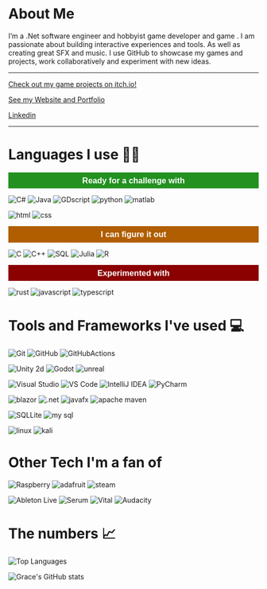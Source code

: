 # About Me

I’m a .Net software engineer and hobbyist game developer and game . I am passionate about building interactive experiences and tools. As well as creating great SFX and music.
I use GitHub to showcase my games and projects, work collaboratively and experiment with new ideas.

---

[Check out my game projects on itch.io!](https://clarkson1729.itch.io/)

[See my Website and Portfolio](https://clarksoncreates.online/)

[Linkedin](https://www.linkedin.com/in/grace-clarkson/)

---

# Languages I use 👩‍💻

<!-- ![Ready](https://img.shields.io/badge/ready%20For%20a%20challenge-239120?style=for-the-badge&logo=csharp&logoColor=white) -->

<div style="width:100%; background-color:#239120; text-align:center; padding:8px 0; border-radius:0px;">
  <h3 style="color:white; margin:0; font-family:sans-serif; line-height:1; display:inline-block;">
    Ready for a challenge with
  </h3>
</div>

<p></p>

<!-- <h2 style="color:#239120; margin:0; font-family:sans-serif; font-weight:bold;">
  Ready for a challenge with
</h2> -->

![C#](https://img.shields.io/badge/C%23-239120?style=for-the-badge&logo=csharp&logoColor=white)
![Java](https://img.shields.io/badge/Java-007396?style=for-the-badge&logo=java&logoColor=white)
![GDscript](https://img.shields.io/badge/GD%20Script-478cbf?style=for-the-badge&logo=godot-engine&logoColor=white)
![python](https://img.shields.io/badge/Python-313534?style=for-the-badge&logo=python&logoColor=white&)
![matlab](https://img.shields.io/badge/matlab-00599C?style=for-the-badge)

![html](https://img.shields.io/badge/HTML-313534?style=for-the-badge&logo=html5&logoColor=white)
![css](https://img.shields.io/badge/css-313534?style=for-the-badge&logo=css&logoColor=white)

<div style="width:100%; background-color:#b05e00; text-align:center; padding:8px 0; border-radius:0px;">
  <h3 style="color:white; margin:0; font-family:sans-serif; line-height:1; display:inline-block;">I can figure it out</h3>
</div>
<p></p>

![C](https://img.shields.io/badge/-00599C?style=for-the-badge&logo=c&logoColor=white)
![C++](https://img.shields.io/badge/C++-00599C?style=for-the-badge&logo=c%2B%2B&logoColor=white)
![SQL](https://img.shields.io/badge/sql-313534?style=for-the-badge&logo=sql&logoColor=white)
![Julia](https://img.shields.io/badge/julia-313534?style=for-the-badge&logo=julia&logoColor=white)
![R](https://img.shields.io/badge/r-00599C?style=for-the-badge&logo=r&logoColor=white)

<div style="width:100%; background-color:darkred; text-align:center; padding:8px 0; border-radius:0px;">
  <h3 style="color:white; margin:0; font-family:sans-serif; line-height:1; display:inline-block;">Experimented with</h3>
</div>
<p></p>

![rust](https://img.shields.io/badge/rust-313534?style=for-the-badge&logo=rust&logoColor=F74B00)
![javascript](https://img.shields.io/badge/javascript-313534?style=for-the-badge&logo=javascript)
![typescript](https://img.shields.io/badge/typescript-313534?style=for-the-badge&logo=typescript)


<!-- 
## Rating My Skills
![C#](https://img.shields.io/badge/C%23-ready%20For%20a%20challenge-006400?style=for-the-badge&labelColor=239120)

![GD Script](https://img.shields.io/badge/GD%20script-ready%20For%20a%20challenge-006400?style=for-the-badge&logo=c%2B%2B&logoColor=white&labelColor=478cbf)

![python](https://img.shields.io/badge/python-ready%20For%20a%20challenge-006400?style=for-the-badge&logo=python&logoColor=white&labelColor=black)

![Java](https://img.shields.io/badge/Java-I%20Can%20figure%20it%20out-b05e00?style=for-the-badge&logo=c%2B%2B&logoColor=white&labelColor=007396)

![C](https://img.shields.io/badge/-working%20on%20learning%20more-darkred?style=for-the-badge&logo=c&logoColor=white&labelColor=00599C)

![C++](https://img.shields.io/badge/C%2B%2B-working%20on%20learning%20more-darkred?style=for-the-badge&logo=c%2B%2B&logoColor=white&labelColor=00599C) -->

<!-- all black ? -->
<!-- ## testing?
![C#](https://img.shields.io/badge/C%23-ready%20For%20a%20challenge-006400?style=for-the-badge&labelColor=black)

![GD Script](https://img.shields.io/badge/GD%20script-ready%20For%20a%20challenge-006400?style=for-the-badge&logo=c%2B%2B&logoColor=white&labelColor=black)

![python](https://img.shields.io/badge/python-ready%20For%20a%20challenge-006400?style=for-the-badge&logo=python&logoColor=white&labelColor=black)

![Java](https://img.shields.io/badge/Java-I%20Can%20figure%20it%20out-b05e00?style=for-the-badge&logo=c%2B%2B&logoColor=white&labelColor=black)

![C](https://img.shields.io/badge/-working%20on%20learning%20more-darkred?style=for-the-badge&logo=c&logoColor=white&labelColor=black)

![C++](https://img.shields.io/badge/C%2B%2B-working%20on%20learning%20more-darkred?style=for-the-badge&logo=c%2B%2B&logoColor=white&labelColor=black) -->

# Tools and Frameworks I've used 💻
![Git](https://img.shields.io/badge/git-313534?style=for-the-badge&logo=git&logoColor=f14e32)
![GitHub](https://img.shields.io/badge/github-313534?style=for-the-badge&logo=github&logoColor=white)
![GitHubActions](https://img.shields.io/badge/GitHub%20Actions-218BFF?style=for-the-badge&logo=github-actions&logoColor=white)

![Unity 2d](https://img.shields.io/badge/Unity-313534?style=for-the-badge&logo=unity&logoColor=white)
![Godot](https://img.shields.io/badge/Godot-478cbf?style=for-the-badge&logo=godot-engine&logoColor=white)
![unreal](https://img.shields.io/badge/unreal%20engine-313534?style=for-the-badge&logo=unreal-engine&logoColor=white)

![Visual Studio](https://img.shields.io/badge/Visual%20Studio-5C2D91?style=for-the-badge)
![VS Code](https://img.shields.io/badge/-Visual%20Studio%20Code-007ACC?style=for-the-badge)
![IntelliJ IDEA](https://img.shields.io/badge/IntelliJ%20IDEA-313534?style=for-the-badge&logo=intellij-idea&logoColor=white)
![PyCharm](https://img.shields.io/badge/PyCharm-313534?style=for-the-badge&logo=pycharm&logoColor=white)

![blazor](https://img.shields.io/badge/blazor-512BD4?style=for-the-badge&logo=blazor&logoColor=white)
![.net](https://img.shields.io/badge/.Net-5C2D91?style=for-the-badge&logoColor=white)
![javafx](https://img.shields.io/badge/java%20fx-5382A1?style=for-the-badge&logoColor=white)
![apache maven](https://img.shields.io/badge/maven-313534?style=for-the-badge&logo=apachemaven&logoColor=white)

![SQLLite](https://img.shields.io/badge/sql%20Lite-313534?style=for-the-badge&logo=SQLite&logoColor=white)
![my sql](https://img.shields.io/badge/My%20SQL-313534?style=for-the-badge&logo=MySQL&logoColor=white)

![linux](https://img.shields.io/badge/linux-313534?style=for-the-badge&logo=linux&logoColor=white)
![kali](https://img.shields.io/badge/My%20SQL-313534?style=for-the-badge&logo=kali-linux&logoColor=white)

<!-- ## Rating My Skills
![Git](https://img.shields.io/badge/git-ready%20For%20a%20challenge-006400?style=for-the-badge&logo=git&logoColor=f14e32&labelColor=000000)

![Git](https://img.shields.io/badge/github-ready%20For%20a%20challenge-006400?style=for-the-badge&logo=github&logoColor=f14e32&labelColor=000000)

![godot](https://img.shields.io/badge/github-ready%20For%20a%20challenge-006400?style=for-the-badge&logo=godot-engine&logoColor=white&labelColor=478cbf)

![Unity](https://img.shields.io/badge/Unity-I%20Can%20figure%20it%20out-b05e00?style=for-the-badge&logo=unity&logoColor=white&labelColor=000000)

![unreal](https://img.shields.io/badge/urneal%20engine-working%20on%20learning%20more-darkred?style=for-the-badge&logo=unreal-engine&logoColor=white&labelColor=000000) -->

<!-- ![visualst](https://img.shields.io/badge/visual%20studio-ready%20For%20a%20challenge-006400?style=for-the-badge&logoColor=white&labelColor=5C2D91)

![vscode](https://img.shields.io/badge/visual%20studio-ready%20For%20a%20challenge-006400?style=for-the-badge&logoColor=white&labelColor=5C2D91) -->

# Other Tech I'm a fan of
<!-- rasp pi, ableton live. steam -->
![Raspberry](https://img.shields.io/badge/raspberry%20pi-c7063d?style=for-the-badge&logo=raspberry-pi)
![adafruit](https://img.shields.io/badge/adafruit-025BB6?style=for-the-badge&logo=adafruit)
![steam](https://img.shields.io/badge/steam/steam%20os-1B2839?style=for-the-badge&logo=steam)

![Ableton Live](https://img.shields.io/badge/Ableton%20Live-69dfff?style=for-the-badge&logo=ableton)
![Serum](https://img.shields.io/badge/Serum-19576C?style=for-the-badge&logo=ableton)
![Vital](https://img.shields.io/badge/Vital-997BE6?style=for-the-badge&logo=xfer)
![Audacity](https://img.shields.io/badge/Audacity-FD7501?style=for-the-badge&logo=Audacity)

# The numbers 📈
![Top Languages](https://github-readme-stats.vercel.app/api/top-langs/?username=Clarkson1415&layout=compact&theme=tokyonight&hide=html,ASP.NET)

![Grace's GitHub stats](https://github-readme-stats.vercel.app/api?username=Clarkson1415&show_icons=true&theme=tokyonight&custom_title=Stats)

